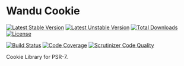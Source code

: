 Wandu Cookie
===

[![Latest Stable Version](https://poser.pugx.org/wandu/cookie/v/stable.svg)](https://packagist.org/packages/wandu/cookie)
[![Latest Unstable Version](https://poser.pugx.org/wandu/cookie/v/unstable.svg)](https://packagist.org/packages/wandu/cookie)
[![Total Downloads](https://poser.pugx.org/wandu/cookie/downloads.svg)](https://packagist.org/packages/wandu/cookie)
[![License](https://poser.pugx.org/wandu/cookie/license.svg)](https://packagist.org/packages/wandu/cookie)

[![Build Status](https://img.shields.io/travis/Wandu/Cookie/master.svg)](https://travis-ci.org/Wandu/Cookie)
[![Code Coverage](https://scrutinizer-ci.com/g/Wandu/Cookie/badges/coverage.png?b=master)](https://scrutinizer-ci.com/g/Wandu/Cookie/?branch=master)
[![Scrutinizer Code Quality](https://scrutinizer-ci.com/g/Wandu/Cookie/badges/quality-score.png?b=master)](https://scrutinizer-ci.com/g/Wandu/Cookie/?branch=master)

Cookie Library for PSR-7.
